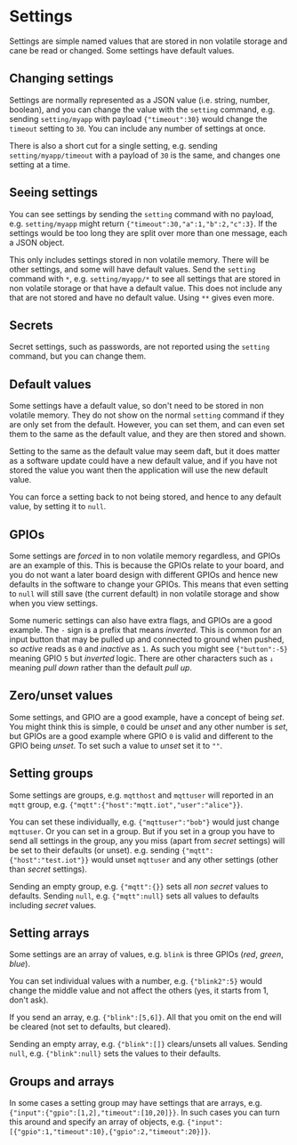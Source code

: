 # Settings

Settings are simple named values that are stored in non volatile storage and cane be read or changed. Some settings have default values.

## Changing settings

Settings are normally represented as a JSON value (i.e. string, number, boolean), and you can change the value with the `setting` command, e.g. sending `setting/myapp` with payload `{"timeout":30}` would change the `timeout` setting to `30`. You can include any number of settings at once.

There is also a short cut for a single setting, e.g. sending `setting/myapp/timeout` with a payload of `30` is the same, and changes one setting at a time.

## Seeing settings

You can see settings by sending the `setting` command with no payload, e.g. `setting/myapp` might return `{"timeout":30,"a":1,"b":2,"c":3}`. If the settings would be too long they are split over more than one message, each a JSON object.

This only includes settings stored in non volatile memory. There will be other settings, and some will have default values. Send the `setting` command with `*`, e.g. `setting/myapp/*` to see all settings that are stored in non volatile storage or that have a default value. This does not include any that are not stored and have no default value. Using `**` gives even more.

## Secrets

Secret settings, such as passwords, are not reported using the `setting` command, but you can change them.

## Default values

Some settings have a default value, so don't need to be stored in non volatile memory. They do not show on the normal `setting` command if they are only set from the default. However, you can set them, and can even set them to the same as the default value, and they are then stored and shown.

Setting to the same as the default value may seem daft, but it does matter as a software update could have a new default value, and if you have not stored the value you want then the application will use the new default value.

You can force a setting back to not being stored, and hence to any default value, by setting it to `null`.

## GPIOs

Some settings are *forced* in to non volatile memory regardless, and GPIOs are an example of this. This is because the GPIOs relate to your board, and you do not want a later board design with different GPIOs and hence new defaults in the software to change your GPIOs. This means that even setting to `null` will still save (the current default) in non volatile storage and show when you view settings.

Some numeric settings can also have extra flags, and GPIOs are a good example. The `-` sign is a prefix that means *inverted*. This is common for an input button that may be pulled up and connected to ground when pushed, so *active* reads as `0` and *inactive* as `1`. As such you might see `{"button":-5}` meaning GPIO `5` but *inverted* logic. There are other characters such as `↓` meaning *pull down* rather than the default *pull up*.

## Zero/unset values

Some settings, and GPIO are a good example, have a concept of being *set*. You might think this is simple, `0` could be *unset* and any other number is *set*, but GPIOs are a good example where GPIO `0` is valid and different to the GPIO being *unset*. To set such a value to *unset* set it to `""`.

## Setting groups

Some settings are groups, e.g. `mqtthost` and `mqttuser` will reported in an `mqtt` group, e.g. `{"mqtt":{"host":"mqtt.iot","user":"alice"}}`.

You can set these individually, e.g. `{"mqttuser":"bob"}` would just change `mqttuser`. Or you can set in a group. But if you set in a group you have to send all settings in the group, any you miss (apart from *secret* settings) will be set to their defaults (or unset). e.g. sending `{"mqtt":{"host":"test.iot"}}` would unset `mqttuser` and any other settings (other than *secret* settings).

Sending an empty group, e.g. `{"mqtt":{}}` sets all *non secret* values to defaults. Sending `null`, e.g. `{"mqtt":null}` sets all values to defaults including *secret* values.

## Setting arrays

Some settings are an array of values, e.g. `blink` is three GPIOs (*red*, *green*, *blue*).

You can set individual values with a number, e.g. `{"blink2":5}` would change the middle value and not affect the others (yes, it starts from 1, don't ask).

If you send an array, e.g. `{"blink":[5,6]}`. All that you omit on the end will be cleared (not set to defaults, but cleared).

Sending an empty array, e.g. `{"blink":[]}` clears/unsets all values. Sending `null`, e.g. `{"blink":null}` sets the values to their defaults.

## Groups and arrays

In some cases a setting group may have settings that are arrays, e.g. `{"input":{"gpio":[1,2],"timeout":[10,20]}}`. In such cases you can turn this around and specify an array of objects, e.g. `{"input":[{"gpio":1,"timeout":10},{"gpio":2,"timeout":20}]}`.
